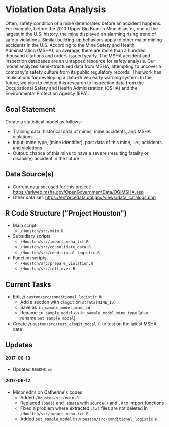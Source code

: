 # Violation Data Analysis

Often, safety condition of a mine deteriorates before an accident happens. For example, before the 2010 Upper Big Branch Mine disaster, one of the largest in the U.S. history, the mine displayed an alarming rising trend of safety violations. Similar building-up behaviors apply to other major mining accidents in the U.S. According to the Mine Safety and Health Administration (MSHA), on average, there are more than a hundred thousand citations and orders issued yearly. The MSHA accident and inspection databases are an untapped resource for safety analysis. Our model analyzes semi-structured data from MSHA, attempting to uncover a company's safety culture from its public regulatory records. This work has implications for developing a data-driven early warning system. In the future, we plan to extend this research to inspection data from the Occupational Safety and Health Administration (OSHA) and the Environmental Protection Agency (EPA).

## Goal Statement 

Create a statistical model as follows:

- Training data: historical data of mines, mine accidents, and MSHA violations
- Input: mine type, (mine identifier), past data of this mine, i.e., accidents and violations
- Output: chance of this mine to have a severe (resulting fatality or disability) accident in the future

## Data Source(s)

- Current data set used for this project: https://arlweb.msha.gov/OpenGovernmentData/OGIMSHA.asp
- Other data set: https://enforcedata.dol.gov/views/data_catalogs.php

## R Code Structure ("Project Houston")

- Main script
    + `/Houston/src/main.R`
- Subsidiary scripts
    + `/Houston/src/import_msha_txt.R`
    + `/Houston/src/consolidate_data.R`
    + `/Houston/src/conditional_logistic.R`
- Function scripts
    + `/Houston/src/prepare_violation.R`
    + `/Houston/src/roll_over.R`

## Current Tasks

- Edit `/Houston/src/conditional_logistic.R`
    + Add a section with `clogit` on `strata(MINE_ID)`
    + Save as `in_sample_model_mine_id`
    + Rename `in_sample_model` as `in_sample_model_mine_type` (also rename `out_sample_model`)
- Create `/Houston/src/test_clogit_model.R` to test on the latest MSHA data

## Updates

#### 2017-06-13

- Updated `README.md`

#### 2017-06-12

- Minor edits on Catherine's codes
    + Added `/Houston/src/main.R`
    + Replaced `load()` and `.RData` with `source()` and `.R` to import functions
    + Fixed a problem where extracted `.txt` files are not deleted in `/Houston/src/import_msha_txt.R`
    + Added `out_sample_model` in `/Houston/src/conditional_logistic.R`